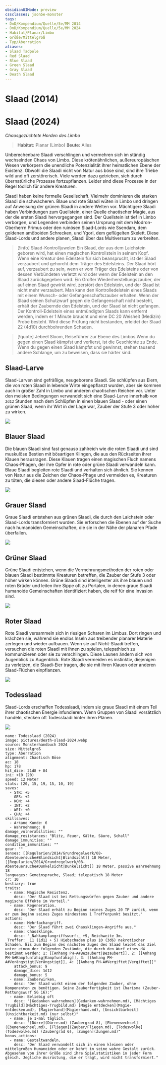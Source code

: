```yaml
---
obsidianUIMode: preview
cssclasses: json5e-monster
tags:
- DnD/Kompendium/Quelle/5e/MM 2014
- DnD/Kompendium/Quelle/5e/MM 2024
- Habitat/Planar/Limbo
- Größe/Mittelgroß
- Typ/Aberration
aliases:
- Slaad Tadpole
- Red Slaad
- Blue Slaad
- Green Slaad
- Gray Slaad
- Death Slaad
---
```

# Slaad (2014)

# Slaad (2024)
_Chaosgezüchtete Horden des Limbo_

>**Habitat:** Planar (Limbo)
>**Beute:** Alles

Unberechenbare Slaadi verschlingen und vermehren sich im ständig wechselnden Chaos von Limbo. Diese krötenähnlichen, außereuropäischen Wesen verkörpern die unendliche Potenzialität ihrer heimatlichen Ebene der Existenz. Obwohl die Slaadi nicht von Natur aus böse sind, sind ihre Triebe wild und oft zerstörerisch. Viele werden dazu getrieben, sich durch übernatürliche Prozesse fortzupflanzen. Leider sind diese Prozesse in der Regel tödlich für andere Kreaturen.

Slaadi haben keine formelle Gesellschaft. Vielmehr dominieren die starken Slaadi die schwächeren. Blaue und rote Slaadi wüten in Limbo und dringen auf Anweisung der grünen Slaadi in andere Welten vor. Mächtigere Slaadi haben Verbindungen zum Quellstein, einer Quelle chaotischer Magie, aus der die ersten Slaadi hervorgegangen sind. Der Quellstein ist tief in Limbo verborgen, und Legenden verbinden seinen Ursprung mit dem Modron-Oberherrn Primus oder den ruinösen Slaad-Lords wie Ssendam, dem goldenen amöboiden Schrecken, und Ygorl, dem geflügelten Skelett. Diese Slaad-Lords und andere planen, Slaadi über das Multiversum zu verbreiten.

>[!info] Slaad-Kontrolljuwelen
>Ein Slaad, der aus dem Laichstein geboren wird, hat einen magischen Kontrollstein in seinem Kopf. Wenn eine Kreatur den Edelstein für sich beansprucht, ist der Slaad verzaubert und gehorcht dem Träger des Edelsteins. Der Slaad hört auf, verzaubert zu sein, wenn er vom Träger des Edelsteins oder von dessen Verbündeten verletzt wird oder wenn der Edelstein an den Slaad zurückgegeben wird. Ein Großer Wiederherstellungszauber, der auf einen Slaad gewirkt wird, zerstört den Edelstein, und der Slaad ist nicht mehr verzaubert. Man kann den Kontrolledelstein eines Slaads mit einem Wunsch- oder Gefangenschaftszauber erhalten. Wenn der Slaad seinen Schutzwurf gegen die Gefangenschaft nicht besteht, erhält der Zaubernde den Edelstein, und der Slaad ist nicht gefangen. Der Kontroll-Edelstein eines entmündigten Slaads kann entfernt werden, indem er 1 Minute braucht und eine DC 20 Weisheit (Medizin) Probe besteht. Wird diese Prüfung nicht bestanden, erleidet der Slaad 22 (4d10) durchbohrenden Schaden.

>[!quote] Jebeel Sloom, Reiseführer zur Ebene des Limbos
Wenn du gegen einen Slaad kämpfst und verlierst, ist die Geschichte zu Ende. Wenn du gegen einen Slaad kämpfst und gewinnst, stehen tausend andere Schlange, um zu beweisen, dass sie härter sind.

## Slaad-Larve
Slaad-Larven sind gefräßige, neugeborene Slaadi. Sie schlüpfen aus Eiern, die von roten Slaadi in lebende Wirte eingepflanzt wurden, aber sie kommen auch in großer Zahl in Limbo und anderen chaotischen Reichen vor. Unter den meisten Bedingungen verwandelt sich eine Slaad-Larve innerhalb von `2d12` Stunden nach dem Schlüpfen in einen blauen Slaad - oder einen grünen Slaad, wenn ihr Wirt in der Lage war, Zauber der Stufe 3 oder höher zu wirken.

![](pictures/Slaad-Tadpole-2024.webp)

## Blauer Slaad
Die blauen Slaadi sind fast genauso zahlreich wie die roten Slaadi und sind muskulöse Bestien mit bösartigen Klingen, die aus den Rückseiten ihrer Klauen herausragen. Diese Klauen tragen einen magischen Fluch namens Chaos-Phagen, der ihre Opfer in rote oder grüne Slaadi verwandeln kann. Blaue Slaadi begleiten rote Slaadi und verhalten sich ähnlich. Sie kennen von Natur aus die Zeichen der Chaos-Phage und vermeiden es, Kreaturen zu töten, die diesen oder andere Slaad-Flüche tragen.

![](pictures/Blue-Slaad-2024.webp)

## Grauer Slaad
Graue Slaadi entstehen aus grünen Slaadi, die durch den Laichstein oder Slaad-Lords transformiert wurden. Sie erforschen die Ebenen auf der Suche nach humanoiden Gemeinschaften, die sie in der Nähe der planaren Pfade überfallen.

![](pictures/Gray-Slaad-2024.webp)

## Grüner Slaad
Grüne Slaadi entstehen, wenn die Vermehrungsmethoden der roten oder blauen Slaadi bestimmte Kreaturen betreffen, die Zauber der Stufe 3 oder höher wirken können. Grüne Slaadi sind intelligenter als ihre blauen und roten Brüder und leiten ihre Sippe oft zu Portalen, in denen graue Slaadi humanoide Gemeinschaften identifiziert haben, die reif für eine Invasion sind.

![](pictures/Green-Slaad-2024.webp)

## Roter Slaad
Rote Slaadi versammeln sich in riesigen Scharen im Limbus. Dort ringen und krächzen sie, während sie endlos Inseln aus treibender planarer Materie zerlegen und wieder aufbauen. Wenn sie auf Nicht-Slaadi treffen, versuchen die roten Slaadi mit ihnen zu spielen, telepathisch zu kommunizieren oder sie zu verschlingen. Diese Launen ändern sich von Augenblick zu Augenblick. Rote Slaadi vermeiden es instinktiv, diejenigen zu verletzen, die Slaadi-Eier tragen, die sie mit ihren Klauen oder anderen Slaad-Flüchen einpflanzen.

![](pictures/red-slaad-2024.webp)

## Todesslaad
Slaad-Lords erschaffen Todesslaadi, indem sie graue Slaadi mit einem Teil ihrer chaotischen Energie infundieren. Wenn Gruppen von Slaadi vorsätzlich handeln, stecken oft Todesslaadi hinter ihren Plänen.

![](pictures/Death-Slaad-2024.webp)

```statblock
name: Todesslaad (2024)
image: pictures/death-slaad-2024.webp
source: Monsterhandbuch 2024
size: Mittelgroß
type: Aberration
alignment: Chaotisch Böse
ac: 18
hp: 178
hit_dice: 21d8 + 84
ini: +10 (20)
speed: 12 Meter
stats: [20, 15, 19, 15, 10, 19]
saves:
  - STR: +5
  - GES: +2
  - KON: +4
  - INT: +2
  - WEI: +0
  - CHA: +4
skillsaves:
  - Arkane Kunde: 6
  - Wahrnehmung: 8
damage_vulnerabilities: ""
damage_resistances: "Blitz, Feuer, Kälte, Säure, Schall"
damage_immunities: ""
condition_immunities: ""
gear: ""
senses: [[Regularien/2014/Grundregelwerk/08-Abenteuersuche#Blindsicht|Blindsicht]] 18 Meter, [[Regularien/2014/Grundregelwerk/08-Abenteuersuche#Dunkelsicht|Dunkelsicht]] 18 Meter, passive Wahrnehmung 18
languages: Gemeinsprache, Slaad; telepatisch 18 Meter
cr: 10
bestiary: true
traits:
  - name: Magische Resistenz.
    desc: "Der Slaad ist bei Rettungswürfen gegen Zauber und andere magische Effekte im Vorteil."
  - name: Regeneration.
    desc: "Der Slaad erhält zu Beginn seines Zuges 20 TP zurück, wenn er zum Beginn seines Zuges mindestens 1 Trefferpunkt besitzt."
actions:
  - name: Mehrfachangriff.
    desc: "Der Slaad führt zwei Chaosklingen-Angriffe aus."
  - name: Chaosklinge.
    desc: "_Nahkampfangriffswurf:_ +9, Reichweite 3m. _Treffer:_ 11 (1d12 + 5) Hiebschaden plus 10 (3d6) nekrotischer Schaden. Bis zum Beginn des nächsten Zuges des Slaad leidet das Ziel unter einem der folgenden Zustände, die durch den Wurf eines d4 bestimmt werden: 1: [[Anhang PH-A#Bezaubert|Bezaubert]], 2: [[Anhang PH-A#Kampfunfähig|Kampfunfähig]], 3: [[Anhang PH-A#Verängstigt|Verängstigt]], 4: [[Anhang PH-A#Vergiftet|Vergiftet]]"
    attack_bonus: 9
    damage_dice: 1d12
    damage_bonus: 5
  - name: Zauberwirken.
    desc: "Der Slaad wirkt einen der folgenden Zauber, ohne Komponenten zu benötigen. Seine Zauberfertigkeit ist Charisma (Zauber-Rettungswurf SG 16):"
  - name: Beliebig oft
    desc: "[Gedanken wahrnehmen](Gedanken-wahrnehmen.md), [Mächtiges Trugbild](Mächtiges-Trugbild.md) [Magie entdecken](Magie-entdecken.md), [Magierhand](Magierhand.md), [Unsichtbarkeit](Unsichtbarkeit.md) (nur selbst)"
  - name: je 1-mal täglich.
    desc: "[Dürre](Dürre.md) (Zaubergrad 8), [Ebenenwechsel](Ebenenwechsel.md), [Fliegen](Zauber/Fliegen.md), [Todeswolke](Todeswolke.md) (Zaubergrad 6), [Zungen](Zungen.md)"
bonus_actions:
  - name: Gestaltwandeln.
    desc: "Der Slaad verwandelt sich in einen kleinen oder mittelgroßen Humanoiden oder er kehrt in seine wahre Gestalt zurück. Abgesehen von ihrer Größe sind ihre Spielstatistiken in jeder Form gleich. Jegliche Ausrüstung, die er trägt, wird nicht transformiert."
```